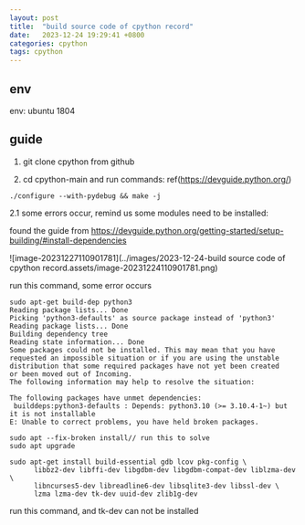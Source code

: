 ```yaml
---
layout: post
title:  "build source code of cpython record"
date:   2023-12-24 19:29:41 +0800
categories: cpython
tags: cpython
---
```



##  env

env: ubuntu 1804

## guide

1. git clone cpython from github

2. cd cpython-main and run commands:  ref(https://devguide.python.org/)

```
./configure --with-pydebug && make -j
```

2.1 some errors occur, remind us some modules need to be installed:

found the guide from https://devguide.python.org/getting-started/setup-building/#install-dependencies

![image-20231227110901781](../images/2023-12-24-build source code of cpython record.assets/image-20231224110901781.png)

run this command, some error occurs 

```
sudo apt-get build-dep python3
Reading package lists... Done
Picking 'python3-defaults' as source package instead of 'python3'
Reading package lists... Done
Building dependency tree       
Reading state information... Done
Some packages could not be installed. This may mean that you have
requested an impossible situation or if you are using the unstable
distribution that some required packages have not yet been created
or been moved out of Incoming.
The following information may help to resolve the situation:

The following packages have unmet dependencies:
 builddeps:python3-defaults : Depends: python3.10 (>= 3.10.4-1~) but it is not installable
E: Unable to correct problems, you have held broken packages.

sudo apt --fix-broken install// run this to solve
sudo apt upgrade
```

```
sudo apt-get install build-essential gdb lcov pkg-config \
      libbz2-dev libffi-dev libgdbm-dev libgdbm-compat-dev liblzma-dev \
      libncurses5-dev libreadline6-dev libsqlite3-dev libssl-dev \
      lzma lzma-dev tk-dev uuid-dev zlib1g-dev
```

run this command, and tk-dev can not be installed
